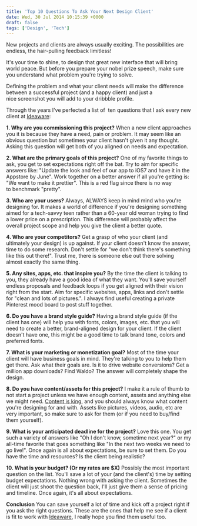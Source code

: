 ```yaml
---
title: 'Top 10 Questions To Ask Your Next Design Client'
date: Wed, 30 Jul 2014 10:15:39 +0000
draft: false
tags: ['Design', 'Tech']
---
```


New projects and clients are always usually exciting. The possibilities are endless, the hair-pulling feedback limitless!

<!--more-->

It's your time to shine, to design that great new interface that will bring world peace. But before you prepare your nobel prize speech, make sure you understand what problem you're trying to solve.

Defining the problem and what your client needs will make the difference between a successful project (and a happy client) and just a nice screenshot you will add to your dribbble profile.

Through the years I've perfected a list of  ten questions that I ask every new client at [Ideaware](http://ideaware.co):

**1\. Why are you commissioning this project?** When a new client approaches you it is because they have a need, pain or problem. It may seem like an obvious question but sometimes your client hasn't given it any thought. Asking this question will get both of you aligned on needs and expectation.

**2\. What are the primary goals of this project?** One of my favorite things to ask, you get to set expectations right off the bat. Try to aim for specific answers like: "Update the look and feel of our app to iOS7 and have it in the Appstore by June". Work together on a better answer if all you're getting is: "We want to make it prettier". This is a red flag since there is no way to benchmark "pretty".

**3\. Who are your users?** Always, ALWAYS keep in mind mind who you're designing for. It makes a world of difference if you're designing something aimed for a tech-savvy teen rather than a 60-year old woman trying to find a lower price on a prescription. This difference will probably affect the overall project scope and help you give the client a better quote.

**4\. Who are your competitors?** Get a grasp of who your client (and ultimately your design) is up against. If your client doesn't know the answer, time to do some research. Don't settle for "we don't think there's something like this out there!". Trust me, there is someone else out there solving almost exactly the same thing.

**5\. Any sites, apps, etc. that inspire you?** By the time the client is talking to you, they already have a good idea of what they want. You'll save yourself endless proposals and feedback loops if you get aligned with their vision right from the start. Aim for specific websites, apps, links and don't settle for "clean and lots of pictures.". I always find useful creating a private Pinterest mood board to post stuff together.

**6\. Do you have a brand style guide?** Having a brand style guide (if the client has one) will help you with fonts, colors, images, etc. that you will need to create a better, brand-aligned design for your client. If the client doesn't have one, this might be a good time to talk brand tone, colors and preferred fonts.

**7\. What is your marketing or monetization goal?** Most of the time your client will have business goals in mind. They're talking to you to help them get there. Ask what their goals are. Is it to drive website conversions? Get a million app downloads? Find Waldo? The answer will completely shape the design.

**8\. Do you have content/assets for this project?** I make it a rule of thumb to not start a project unless we have enough content, assets and anything else we might need. [Content is king](http://en.wikipedia.org/wiki/Web_content#Content_is_king), and you should always know what content you're designing for and with. Assets like pictures, videos, audio, etc are very important, so make sure to ask for them (or if you need to buy/find them yourself).

**9\. What is your anticipated deadline for the project?** Love this one. You get such a variety of answers like "Oh I don't know, sometime next year?" or my all-time favorite that goes something like "In the next two weeks we need to go live!". Once again is all about expectations, be sure to set them. Do you have the time and resources? Is the client being realistic?

**10. What is your budget? (Or my rates are $X)** Possibly the most important question on the list. You'll save a lot of your (and the client's) time by setting budget expectations. Nothing wrong with asking the client. Sometimes the client will just shoot the question back, I'll just give them a sense of pricing and timeline. Once again, it's all about expectations.

**Conclusion** You can save yourself a lot of time and kick off a project right if you ask the right questions. These are the ones that help me see if a client is fit to work with [Ideaware](http://ideaware.co), I really hope you find them useful too.
